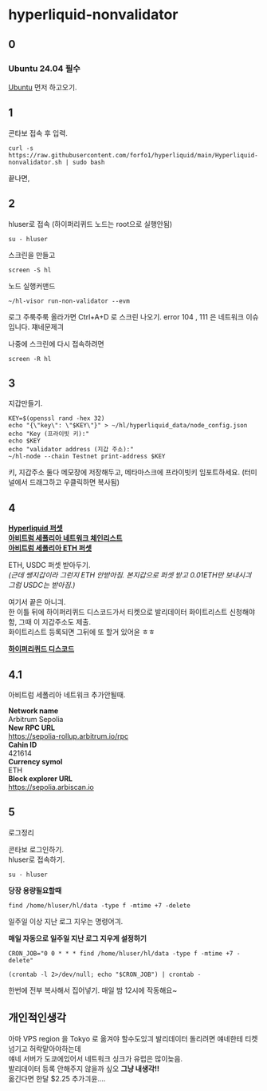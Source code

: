 # hyperliquid-nonvalidator

## 0
### **Ubuntu 24.04 필수**

[Ubuntu](https://github.com/forfo1/Ubuntu24.04/blob/main/README.md) 먼저 하고오기.    

## 1
콘타보 접속 후 입력.

```
curl -s https://raw.githubusercontent.com/forfo1/hyperliquid/main/Hyperliquid-nonvalidator.sh | sudo bash
```
끝나면, 


## 2

hluser로 접속 (하이퍼리퀴드 노드는 root으로 실행안됨)    
```
su - hluser
```

스크린을 만들고    
```
screen -S hl
```

노드 실행커맨드    
```
~/hl-visor run-non-validator --evm
```

로그 주룩주룩 올라가면 Ctrl+A+D 로 스크린 나오기. error 104 , 111 은 네트워크 이슈입니다. 쟤네문제긔



나중에 스크린에 다시 접속하려면

```
screen -R hl
```


## 3

지갑만들기.


```
KEY=$(openssl rand -hex 32)
echo "{\"key\": \"$KEY\"}" > ~/hl/hyperliquid_data/node_config.json
echo "Key (프라이빗 키):"
echo $KEY
echo "validator address (지갑 주소):"
~/hl-node --chain Testnet print-address $KEY
```

키, 지갑주소 둘다 메모장에 저장해두고, 메타마스크에 프라이빗키 임포트하세요. (터미널에서 드래그하고 우클릭하면 복사됨)

## 4

**[Hyperliquid 퍼셋](https://app.hyperliquid-testnet.xyz/drip)**    
**[아비트럼 세폴리아 네트워크 체인리스트](https://chainlist.org/?search=arbitrum+sepolia&testnets=true)**        
**[아비트럼 세폴리아 ETH 퍼셋](https://faucets.chain.link/arbitrum-sepolia)**

ETH, USDC 퍼셋 받아두기.    
*(근데 쌩지갑이라 그런지 ETH 안받아짐. 본지갑으로 퍼셋 받고 0.01ETH만 보내시긔 그럼 USDC는 받아짐.)*

여기서 끝은 아니긔.     
한 이틀 뒤에 하이퍼리퀴드 디스코드가서 티켓으로 발리데이터 화이트리스트 신청해야함, 그때 이 지갑주소도 제출.    
화이트리스트 등록되면 그뒤에 또 할거 있어윤 ㅎㅎ

**[하이퍼리퀴드 디스코드](https://discord.com/invite/hyperliquid)**

## 4.1
아비트럼 세폴리아 네트워크 추가안될때.   

**Network name**    
Arbitrum Sepolia    
**New RPC URL**    
https://sepolia-rollup.arbitrum.io/rpc    
**Cahin ID**    
421614    
**Currency symol**    
ETH    
**Block explorer URL**    
https://sepolia.arbiscan.io    


## 5
로그정리

콘타보 로그인하기.    
hluser로 접속하기.
```
su - hluser
```


**당장 용량필요할때**
```
find /home/hluser/hl/data -type f -mtime +7 -delete
```
일주일 이상 지난 로그 지우는 명령어긔.


**매일 자동으로 일주일 지난 로그 지우게 설정하기**
```
CRON_JOB="0 0 * * * find /home/hluser/hl/data -type f -mtime +7 -delete"

(crontab -l 2>/dev/null; echo "$CRON_JOB") | crontab -
```
한번에 전부 복사해서 집어넣기. 매일 밤 12시에 작동해요~


## 개인적인생각

아마 VPS region 을 Tokyo 로 옮겨야 할수도있긔 발리데이터 돌리려면 얘네한테 티켓넘기고 허락맡아야하는데    
얘네 서버가 도쿄에있어서 네트워크 싱크가 유럽은 많이늦음.    
발리데이터 등록 안해주지 않을까 싶오 **그냥 내생각!!**    
옮긴다면 한달 $2.25 추가긔윤....
